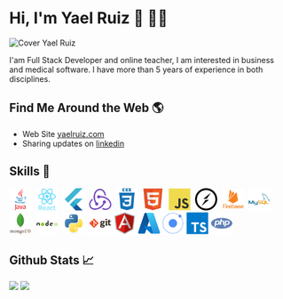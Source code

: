 # Hi, I'm Yael Ruiz :wave: :technologist:

![Cover Yael Ruiz](cover.png)


I'am Full Stack Developer and online teacher, I am interested in business and medical software. I have more than 5 years of experience in both disciplines.



## Find Me Around the Web :earth_americas:

- Web Site [yaelruiz.com](https://yaelruiz.com)
- Sharing updates on [linkedin](https://linkedin.com/in/yael-ruiz-pucheta-8b6132184)


## Skills :hammer:

<div>
  <img src="https://github.com/devicons/devicon/blob/master/icons/java/java-original-wordmark.svg" title="Java" alt="Java" width="40" height="40"/>&nbsp;
  <img src="https://github.com/devicons/devicon/blob/master/icons/react/react-original-wordmark.svg" title="React" alt="React" width="40" height="40"/>&nbsp;
  <img src="https://github.com/devicons/devicon/blob/master/icons/flutter/flutter-original.svg" title="Flutter" alt="Flutter" width="40" height="40"/>&nbsp;
  <img src="https://github.com/devicons/devicon/blob/master/icons/redux/redux-original.svg" title="Redux" alt="Redux " width="40" height="40"/>&nbsp;
  <img src="https://github.com/devicons/devicon/blob/master/icons/css3/css3-plain-wordmark.svg"  title="CSS3" alt="CSS" width="40" height="40"/>&nbsp;
  <img src="https://github.com/devicons/devicon/blob/master/icons/html5/html5-original.svg" title="HTML5" alt="HTML" width="40" height="40"/>&nbsp;
  <img src="https://github.com/devicons/devicon/blob/master/icons/javascript/javascript-original.svg" title="JavaScript" alt="JavaScript" width="40" height="40"/>&nbsp;
    <img src="https://github.com/devicons/devicon/blob/master/icons/socketio/socketio-original.svg" title="Socketio" alt="Socketio" width="40" height="40"/>&nbsp;
  <img src="https://github.com/devicons/devicon/blob/master/icons/firebase/firebase-plain-wordmark.svg" title="Firebase" alt="Firebase" width="40" height="40"/>&nbsp;
  <img src="https://github.com/devicons/devicon/blob/master/icons/mysql/mysql-original-wordmark.svg" title="MySQL"  alt="MySQL" width="40" height="40"/>&nbsp;
   <img src="https://github.com/devicons/devicon/blob/master/icons/mongodb/mongodb-original-wordmark.svg" title="MongoDB"  alt="MongoDB" width="40" height="40"/>&nbsp;
  <img src="https://github.com/devicons/devicon/blob/master/icons/nodejs/nodejs-original-wordmark.svg" title="NodeJS" alt="NodeJS" width="40" height="40"/>&nbsp;
   <img src="https://github.com/devicons/devicon/blob/master/icons/python/python-original.svg" title="Python" alt="Python" width="40" height="40"/>&nbsp;
  <img src="https://github.com/devicons/devicon/blob/master/icons/git/git-original-wordmark.svg" title="Git" **alt="Git" width="40" height="40"/>
  <img src="https://github.com/devicons/devicon/blob/master/icons/angularjs/angularjs-original.svg" title="Angular" **alt="Angular" width="40" height="40"/>
   <img src="https://github.com/devicons/devicon/blob/master/icons/azure/azure-original.svg" title="Azure" **alt="Azure" width="40" height="40"/>
   <img src="https://github.com/devicons/devicon/blob/master/icons/ionic/ionic-original.svg" title="Ionic" **alt="Ionic" width="40" height="40"/>
   <img src="https://github.com/devicons/devicon/blob/master/icons/typescript/typescript-plain.svg" title="typescript" **alt="typescript" width="40" height="40"/>
   <img src="https://github.com/devicons/devicon/blob/master/icons/php/php-plain.svg" title="php" **alt="php" width="40" height="40"/>
</div>

## Github Stats :chart_with_upwards_trend:

<img  src="https://github-readme-stats.vercel.app/api?username=yaelmo21&show_icons=true&theme=tokyonight">
<img  src="https://github-readme-stats.vercel.app/api/top-langs/?username=yaelmo21&show_icons=true&theme=tokyonight">
<!--
**yaelmo21/yaelmo21** is a ✨ _special_ ✨ repository because its `README.md` (this file) appears on your GitHub profile.

Here are some ideas to get you started:

- 🔭 I’m currently working on ...
- 🌱 I’m currently learning ...
- 👯 I’m looking to collaborate on ...
- 🤔 I’m looking for help with ...
- 💬 Ask me about ...
- 📫 How to reach me: ...
- 😄 Pronouns: ...
- ⚡ Fun fact: ...
-->

